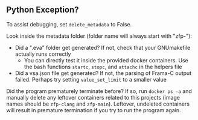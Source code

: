 ## Python Exception? 

To assist debugging, set `delete_metadata` to False.

Look inside the metadata folder (folder name will always start with "zfp-"): 
* Did a ".eva" folder get generated? If not, check that your GNUmakefile actually runs correctly
  * You can directly test it inside the provided docker containers. Use the bash functions `startc`, `stopc`, and `attachc` in the helpers file
* Did a vsa.json file get generated? If not, the parsing of Frama-C output failed. Perhaps try setting `value_set_limit` to a smaller value

Did the program prematurely terminate before? If so, run `docker ps -a` and manually delete any leftover containers related to this projects (image names should be `zfp-clang` and `zfp-main`). Leftover, undeleted containers will result in premature termination if you try to run the program again.
